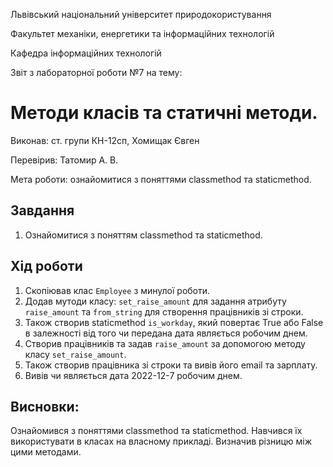 Львівський національний університет природокористування

Факультет механіки, енергетики та інформаційних технологій

Кафедра інформаційних технологій

Звіт з лабораторної роботи №7 на тему:

# Методи класів та статичні методи.

Виконав: ст. групи КН-12сп, Хомищак Євген

Перевірив: Татомир А. В.

Мета роботи: ознайомитися з поняттями classmethod та staticmethod.


## Завдання
1. Ознайомитися з поняттям classmethod та staticmethod.


## Хід роботи
1. Скопіював клас `Employee` з минулої роботи.
2. Додав мутоди класу: `set_raise_amount` для задання атрибуту `raise_amount` та `from_string` для створення працівників зі строки.
3. Також створив staticmethod `is_workday`, який повертає True або False в залежності від того чи передана дата являється робочим днем.
4. Створив працівників та задав `raise_amount` за допомогою методу класу `set_raise_amount`.
5. Також створив працівника зі строки та вивів його email та зарплату.
6. Вивів чи являється дата 2022-12-7 робочим днем.

## Висновки:
Ознайомився з поняттями classmethod та staticmethod. Навчився їх використувати в класах на власному прикладі. Визначив різницю між цими методами.

